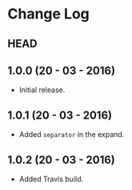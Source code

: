 # Change Log

## HEAD

## 1.0.0 (20 - 03 - 2016)

  * Initial release.

## 1.0.1 (20 - 03 - 2016)

  * Added `separator`  in the expand.

## 1.0.2 (20 - 03 - 2016)

  * Added Travis build.
